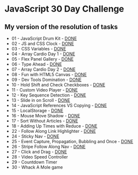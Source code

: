 # JavaScript 30 Day Challenge
## My version of the resolution of tasks

* 01 - JavaScript Drum Kit - [DONE](https://oliktva.github.io/js-practice/01%20-%20JavaScript%20Drum%20Kit/)
* 02 - JS and CSS Clock	- [DONE](https://oliktva.github.io/js-practice/02%20-%20JS%20and%20CSS%20Clock/)
* 03 - CSS Variables - [DONE](https://oliktva.github.io/js-practice/03%20-%20CSS%20Variables/)
* 04 - Array Cardio Day 1 - [DONE](https://oliktva.github.io/js-practice/04%20-%20Array%20Cardio%20Day%201/)
* 05 - Flex Panel Gallery - [DONE](https://oliktva.github.io/js-practice/05%20-%20Flex%20Panel%20Gallery/)
* 06 - Type Ahead - [DONE](https://oliktva.github.io/js-practice/06%20-%20Type%20Ahead/)
* 07 - Array Cardio Day 2 - [DONE](https://oliktva.github.io/js-practice/07%20-%20Array%20Cardio%20Day%202/)
* 08 - Fun with HTML5 Canvas - [DONE](https://oliktva.github.io/js-practice/08%20-%20Fun%20with%20HTML5%20Canvas/)
* 09 - Dev Tools Domination - [DONE](https://oliktva.github.io/js-practice/09%20-%20Dev%20Tools%20Domination/)
* 10 - Hold Shift and Check Checkboxes - [DONE](https://oliktva.github.io/js-practice/10%20-%20Hold%20Shift%20and%20Check%20Checkboxes/)
* 11 - Custom Video Player - [DONE](https://oliktva.github.io/js-practice/11%20-%20Custom%20Video%20Player/)
* 12 - Key Sequence Detection - [DONE](https://oliktva.github.io/js-practice/12%20-%20Key%20Sequence%20Detection/)
* 13 - Slide in on Scroll - [DONE](https://oliktva.github.io/js-practice/13%20-%20Slide%20in%20on%20Scroll/)
* 14 - JavaScript References VS Copying - [DONE](https://oliktva.github.io/js-practice/14%20-%20JavaScript%20References%20VS%20Copying/)
* 15 - LocalStorage - [DONE](https://oliktva.github.io/js-practice/15%20-%20LocalStorage/)
* 16 - Mouse Move Shadow - [DONE](https://oliktva.github.io/js-practice/16%20-%20Mouse%20Move%20Shadow/)
* 17 - Sort Without Articles - [DONE](https://oliktva.github.io/js-practice/17%20-%20Sort%20Without%20Articles/)
* 18 - Adding Up Times with Reduce - [DONE](https://oliktva.github.io/js-practice/18%20-%20Adding%20Up%20Times%20with%20Reduce/)
* 22 - Follow Along Link Highlighter - [DONE](https://oliktva.github.io/js-practice/22%20-%20Follow%20Along%20Link%20Highlighter/)
* 24 - Sticky Nav - [DONE](https://oliktva.github.io/js-practice/24%20-%20Sticky%20Nav/)
* 25 - Event Capture, Propagation, Bubbling and Once - [DONE](https://oliktva.github.io/js-practice/25%20-%20Event%20Capture,%20Propagation,%20Bubbling%20and%20Once/)
* 26 - Stripe Follow Along Nav - [DONE](https://oliktva.github.io/js-practice/26%20-%20Stripe%20Follow%20Along%20Nav/)
* 27 - Click and Drag - [DONE](https://oliktva.github.io/js-practice/27%20-%20Click%20and%20Drag/)
* 28 - Video Speed Controller
* 29 - Countdown Timer
* 30 - Whack A Mole game
